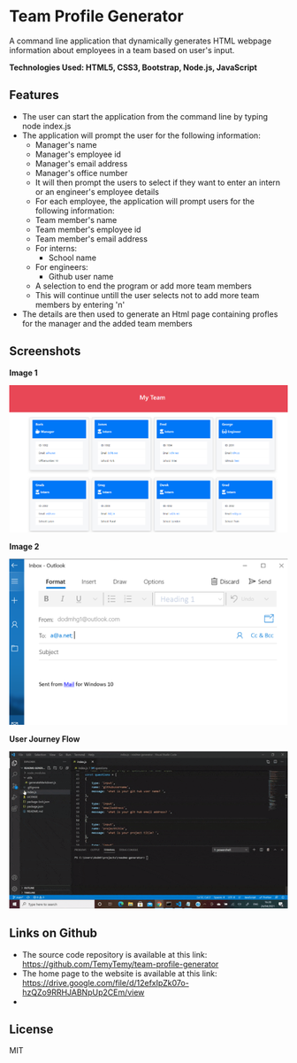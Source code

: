 # Team Profile Generator

A command line application that dynamically generates HTML webpage information about employees in a team based on user's input.

**Technologies Used: HTML5, CSS3, Bootstrap, Node.js, JavaScript**

## Features

- The user can start the application from the command line by typing node index.js
- The application will prompt the user for the following information:
  - Manager's name
  - Manager's employee id
  - Manager's email address
  - Manager's office number
  - It will then prompt the users to select if they want to enter an intern or an engineer's employee details
  - For each employee, the application will prompt users for the following information:
  - Team member's name
  - Team member's employee id
  - Team member's email address
  - For interns:
     - School name
  - For engineers:
     - Github user name
  - A selection to end the program or add more team members
  - This will continue untill the user selects not to add more team members by entering  'n'
- The details are then used to generate an Html page containing profles for the manager and the added team members

## Screenshots



**Image 1**  

![alt text](https://github.com/TemyTemy/team-profile-generator/blob/main/assets/screenshot1.PNG)

  
  
  
  
  
  
**Image 2**

![alt text](https://github.com/TemyTemy/team-profile-generator/blob/main/assets/screenshot2.PNG)  




**User Journey Flow**

![alt text](https://github.com/TemyTemy/readme-generator/blob/main/Assets/ReadME%20Generator%20GIF.gif) 

## Links on Github

- The source code repository is available at this link: https://github.com/TemyTemy/team-profile-generator
- The home page to the website is available at this link: https://drive.google.com/file/d/12efxIpZk07o-hzQZo9RRHJABNpUp2CEm/view
- 
## License
MIT


